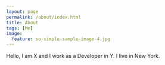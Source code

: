 ```yaml
---
layout: page
permalink: /about/index.html
title: About
tags: [Me]
image:
  feature: so-simple-sample-image-4.jpg
---
```


Hello, I am X and I work as a Developer in Y. I live in 
New York.


